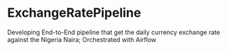 # ExchangeRatePipeline
Developing End-to-End pipeline that get the daily currency exchange rate against the Nigeria Naira; Orchestrated with Airflow
